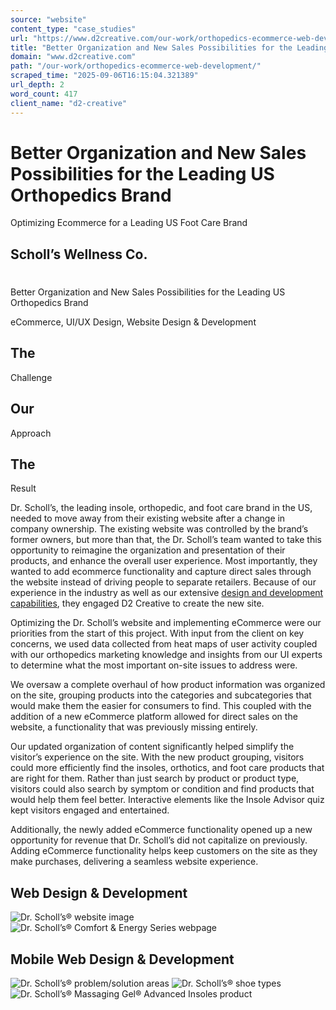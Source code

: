 ```yaml
---
source: "website"
content_type: "case_studies"
url: "https://www.d2creative.com/our-work/orthopedics-ecommerce-web-development/"
title: "Better Organization and New Sales Possibilities for the Leading US Orthopedics Brand"
domain: "www.d2creative.com"
path: "/our-work/orthopedics-ecommerce-web-development/"
scraped_time: "2025-09-06T16:15:04.321389"
url_depth: 2
word_count: 417
client_name: "d2-creative"
---
```


# Better Organization and New Sales Possibilities for the Leading US Orthopedics Brand

Optimizing Ecommerce for a Leading US Foot Care Brand

## Scholl’s Wellness Co.

#

Better Organization and New Sales Possibilities for the Leading US Orthopedics Brand

eCommerce, UI/UX Design, Website Design & Development

## The
Challenge

## Our
Approach

## The
Result

Dr. Scholl’s, the leading insole, orthopedic, and foot care brand in the US, needed to move away from their existing website after a change in company ownership. The existing website was controlled by the brand’s former owners, but more than that, the Dr. Scholl’s team wanted to take this opportunity to reimagine the organization and presentation of their products, and enhance the overall user experience. Most importantly, they wanted to add ecommerce functionality and capture direct sales through the website instead of driving people to separate retailers. Because of our experience in the industry as well as our extensive [design and development capabilities](/capabilities/website-design-and-app-development/), they engaged D2 Creative to create the new site.

Optimizing the Dr. Scholl’s website and implementing eCommerce were our priorities from the start of this project. With input from the client on key concerns, we used data collected from heat maps of user activity coupled with our orthopedics marketing knowledge and insights from our UI experts to determine what the most important on-site issues to address were.

We oversaw a complete overhaul of how product information was organized on the site, grouping products into the categories and subcategories that would make them the easier for consumers to find. This coupled with the addition of a new eCommerce platform allowed for direct sales on the website, a functionality that was previously missing entirely.

Our updated organization of content significantly helped simplify the visitor’s experience on the site. With the new product grouping, visitors could more efficiently find the insoles, orthotics, and foot care products that are right for them. Rather than just search by product or product type, visitors could also search by symptom or condition and find products that would help them feel better. Interactive elements like the Insole Advisor quiz kept visitors engaged and entertained.

Additionally, the newly added eCommerce functionality opened up a new opportunity for revenue that Dr. Scholl’s did not capitalize on previously. Adding eCommerce functionality helps keep customers on the site as they make purchases, delivering a seamless website experience.

## Web Design & Development

![Dr. Scholl’s® website image](https://www.d2creative.com/wp-content/uploads/2022/07/scholls-mobile-website-1@2x.png) ![Dr. Scholl’s® Comfort & Energy Series webpage](https://www.d2creative.com/wp-content/uploads/2022/07/scholls-mobile-website-2@2x.png)

## Mobile Web Design & Development

![Dr. Scholl’s® problem/solution areas](https://www.d2creative.com/wp-content/uploads/2022/07/mobile-1@2x.png) ![Dr. Scholl’s® shoe types](https://www.d2creative.com/wp-content/uploads/2022/07/mobile-2@2x.png) ![Dr. Scholl’s® Massaging Gel® Advanced Insoles product](https://www.d2creative.com/wp-content/uploads/2022/07/mobile-3@2x.png)